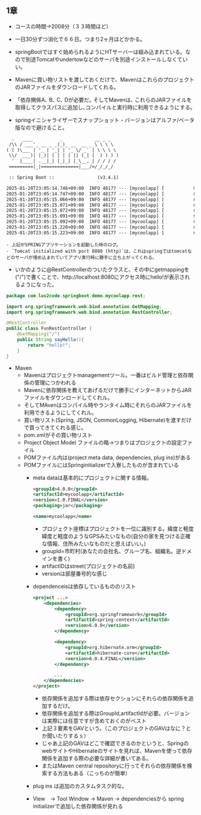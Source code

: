 ## 1章
- コースの時間→2008分（３３時間ほど）
- 一日30分ずつ消化で６６日。つまり2ヶ月ほどかかる。

- springBootではすぐ始められるようにHTサーバーは組み込まれている。なので別途Tomcatやundertowなどのサーバを別途インストールしなくていい。
- Mavenに買い物リストを渡しておくだけで、MavenはこれらのプロジェクトのJARファイルをダウンロードしてくれる｡
- 「依存関係A､ B､ C､ Dが必要だ｡ そしてMavenは､ これらのJARファイルを取得してクラスパスに追加し､コンパイルと実行時に利用できるようにする｡
- springイニシャライザーでスナップショット・バージョンはアルファ/ベータ版なので避けること｡
```txt
  .   ____          _            __ _ _
 /\\ / ___'_ __ _ _(_)_ __  __ _ \ \ \ \
( ( )\___ | '_ | '_| | '_ \/ _` | \ \ \ \
 \\/  ___)| |_)| | | | | || (_| |  ) ) ) )
  '  |____| .__|_| |_|_| |_\__, | / / / /
 =========|_|==============|___/=/_/_/_/

 :: Spring Boot ::                (v3.4.1)

2025-01-20T23:05:14.746+09:00  INFO 48177 --- [mycoolapp] [           main] c.l.s.d.mycoolapp.MycoolappApplication   : Starting MycoolappApplication using Java 22.0.2 with PID 48177 (/Users/k_tanaka/other_learn/spring/dev-spring-boot/mycoolapp/target/classes started by k_tanaka in /Users/k_tanaka/other_learn/spring/dev-spring-boot/mycoolapp)
2025-01-20T23:05:14.747+09:00  INFO 48177 --- [mycoolapp] [           main] c.l.s.d.mycoolapp.MycoolappApplication   : No active profile set, falling back to 1 default profile: "default"
2025-01-20T23:05:15.066+09:00  INFO 48177 --- [mycoolapp] [           main] o.s.b.w.embedded.tomcat.TomcatWebServer  : Tomcat initialized with port 8080 (http)
2025-01-20T23:05:15.071+09:00  INFO 48177 --- [mycoolapp] [           main] o.apache.catalina.core.StandardService   : Starting service [Tomcat]
2025-01-20T23:05:15.072+09:00  INFO 48177 --- [mycoolapp] [           main] o.apache.catalina.core.StandardEngine    : Starting Servlet engine: [Apache Tomcat/10.1.34]
2025-01-20T23:05:15.091+09:00  INFO 48177 --- [mycoolapp] [           main] o.a.c.c.C.[Tomcat].[localhost].[/]       : Initializing Spring embedded WebApplicationContext
2025-01-20T23:05:15.092+09:00  INFO 48177 --- [mycoolapp] [           main] w.s.c.ServletWebServerApplicationContext : Root WebApplicationContext: initialization completed in 324 ms
2025-01-20T23:05:15.220+09:00  INFO 48177 --- [mycoolapp] [           main] o.s.b.w.embedded.tomcat.TomcatWebServer  : Tomcat started on port 8080 (http) with context path '/'
2025-01-20T23:05:15.223+09:00  INFO 48177 --- [mycoolapp] [           main] c.l.s.d.mycoolapp.MycoolappApplication   : Started MycoolappApplication in 0.777 seconds (process running for 1.007)
```
    - 上記がSPRINGアプリケーションを起動した時のログ。
    - `Tomcat initialized with port 8080 (http)`は、これはspringではtomcatなどのサーバが埋め込まれていてアプリ実行時に勝手に立ち上がってくれる。

- いかのように@RestControllerのついたクラスと、その中にgetmappingを("/")で書くことで、http://localhost:8080にアクセス時にhello!が表示されるようになった。
```java
package com.luv2code.springboot.demo.mycoolapp.rest;

import org.springframework.web.bind.annotation.GetMapping;
import org.springframework.web.bind.annotation.RestController;

@RestController
public class FunRestController {
    @GetMapping("/")
    public String sayHello(){
        return "hello!";
    }
}
```

- Maven 
    - Mavenはプロジェクトmanagementツール。一番はビルド管理と依存関係の管理につかわれる
    - Mavenに依存関係を教えてあげるだけで勝手にインターネットからJARファイルをダウンロードしてくれル。
    - そしてMAvenはコンパイル時やランタイム時にそれらのJARファイルを利用できるようにしてくれル。
    - 買い物リスト(Spring, JSON, CommonLogging, Hibernate)を渡すだけで買ってきてくれる感じ。
    - pom.xmlがその買い物リスト
    - Project Object Model ファイルの略→つまりはプロジェクトの設定ファイル
    - POMファイル内は(project meta data, dependencies, plug ins)がある
    - POMファイルにはSpringinitializerで入寮したものが含まれている
        - meta dataは基本的にプロジェクトに関する情報。
            ```xml
            <groupId>4.0.0</groupId>
            <artifactId>mycoolapp</artifactId>
            <version>1.0.FINAL</version>
            <packaging>jar</packaging>

            <name>mycoolapp</name>
            ```
            - プロジェクト座標はプロジェクトを一位に識別する。緯度と軽度緯度と軽度のようなGPSみたいなもの(自分の家を見つける正確な情報、住所みたいなものだと思えばいい。)
            - groupId=市町村(あなたの会社名、グループ名、組織名。逆ドメインを書く)
            - artifactIDはstreet(プロジェクトの名前)
            - versionは部屋番号的な感じ
        - dependenceisは依存しているもののリスト
            ```xml
            <project ...>
                <dependencies>
                    <dependency>
                        <groupId>org.springframework</groupId>
                        <artifactId>spring-context</artifactId>
                        <version>6.0.0</version>
                    </dependency>

                    <dependency>
                        <groupId>org.hibernate.orm</groupId>
                        <artifactId>hibernate-core</artifactId>
                        <version>6.0.4.FINAL</version>
                    </dependency>

                    ...
                </dependencies>
            </project>
            ```
            - 依存関係を追加する際は依存セクションにそれらの依存関係を追加するだけ。
            - 依存関係を追加する際はGroupId,artifactIdが必要。バージョンは実際には任意ですが含めておくのがベスト
            - 上記３要素をGAVという。（このプロジェクトのGAVはなに？とか聞いたりするｓ）
            - じゃあ上記のGAVはどこで確認できるのかというと、SpringのwebサイトやHibernateのサイトを見れば、Mavenを使って依存関係を追加する際の必要な詳細が書いてある。
            - またはMaven central repositoryに行ってそれらの依存関係を検索する方法もある（こっちのが簡単）
        - plug ins は追加のカスタムタスク的な。

        - View　→ Tool Window → Maven → dependenciesから spring initializerで追加した依存関係が見れる
        